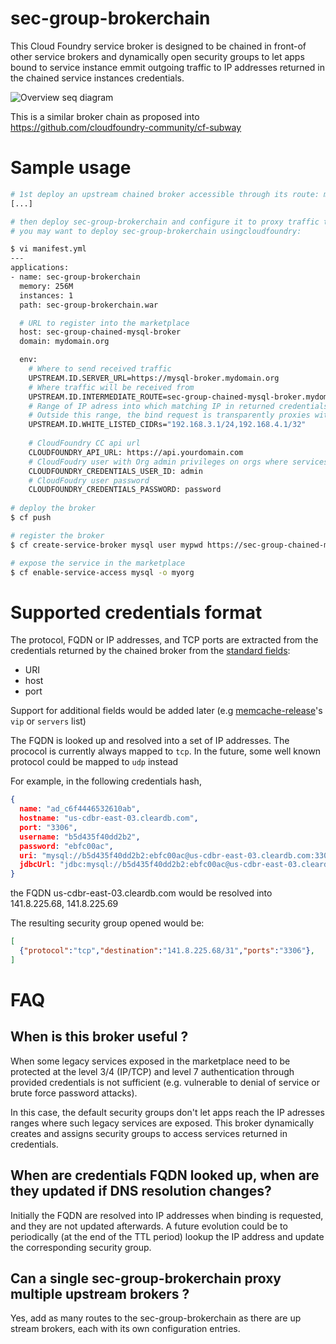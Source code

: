 # sec-group-brokerchain

This Cloud Foundry service broker is designed to be chained in front-of other service brokers and dynamically open security groups to let apps bound to service instance emmit outgoing traffic to IP addresses returned in the chained service instances credentials.

![Overview seq diagram](http://plantuml.com/plantuml/svg/jP712i8m44Jl_OgzgOVYlOYWEOW7GV03IaoNkXYIkaaA_NiR5IornHxqkikysPaLseOY5zPujbeZGxg64wfynpPK-PRj5LbS99aCbDJQjKkkII4yLx0vxc6kf9VQbikARKsEh5aaKdcgfSTXM38uZTw7njtqQpXkcGrw5lZ5DH6_I7icKooIsHUlVnSGhtYRT5KZx5NQOpFwmCOzI6HAK8m56azIkswL4z3jsVrciuXhvSj8T-1G1IRVG1d545mq5296UOVeCxfNVEm-Njdc6tdbnA23wZi0)

This is a similar broker chain as proposed into https://github.com/cloudfoundry-community/cf-subway

# Sample usage

```sh
# 1st deploy an upstream chained broker accessible through its route: mysql-broker.mydomain.org. Don't register it directly into CF
[...]

# then deploy sec-group-brokerchain and configure it to proxy traffic to the chained broker:
# you may want to deploy sec-group-brokerchain usingcloudfoundry:

$ vi manifest.yml
---
applications:
- name: sec-group-brokerchain
  memory: 256M
  instances: 1
  path: sec-group-brokerchain.war 

  # URL to register into the marketplace
  host: sec-group-chained-mysql-broker
  domain: mydomain.org

  env:
    # Where to send received traffic
    UPSTREAM.ID.SERVER_URL=https://mysql-broker.mydomain.org
    # Where traffic will be received from
    UPSTREAM.ID.INTERMEDIATE_ROUTE=sec-group-chained-mysql-broker.mydomain.org
    # Range of IP adress into which matching IP in returned credentials will triger opening of security groups
    # Outside this range, the bind request is transparently proxies without triggering any CC API action.
    UPSTREAM.ID.WHITE_LISTED_CIDRs="192.168.3.1/24,192.168.4.1/32"
    
    # CloudFoundry CC api url
    CLOUDFOUNDRY_API_URL: https://api.yourdomain.com
    # CloudFoudry user with Org admin privileges on orgs where services will be bound
    CLOUDFOUNDRY_CREDENTIALS_USER_ID: admin
    # CloudFoudry user password
    CLOUDFOUNDRY_CREDENTIALS_PASSWORD: password
    
# deploy the broker    
$ cf push 

# register the broker 
$ cf create-service-broker mysql user mypwd https://sec-group-chained-mysql-broker.mydomain.org

# expose the service in the marketplace
$ cf enable-service-access mysql -o myorg 

```` 

# Supported credentials format

The protocol, FQDN or IP addresses, and TCP ports are extracted from the credentials returned by the chained broker from the [standard fields](https://docs.cloudfoundry.org/services/binding-credentials.html):
* URI
* host
* port

Support for additional fields would be added later (e.g [memcache-release](https://github.com/cloudfoundry-community/memcache-release#example-vcap_services-credentials)'s  ``vip`` or ``servers`` list)

The FQDN is looked up and resolved into a set of IP addresses.
The prococol is currently always mapped to ``tcp``. In the future, some well known protocol could be mapped to ``udp`` instead

For example, in the following credentials hash, 

```json
{
  name: "ad_c6f4446532610ab",
  hostname: "us-cdbr-east-03.cleardb.com",
  port: "3306",
  username: "b5d435f40dd2b2",
  password: "ebfc00ac",
  uri: "mysql://b5d435f40dd2b2:ebfc00ac@us-cdbr-east-03.cleardb.com:3306/ad_c6f4446532610ab",
  jdbcUrl: "jdbc:mysql://b5d435f40dd2b2:ebfc00ac@us-cdbr-east-03.cleardb.com:3306/ad_c6f4446532610ab"
}
```

the FQDN us-cdbr-east-03.cleardb.com would be resolved into 141.8.225.68, 141.8.225.69 

The resulting security group opened would be:

```json
[
  {"protocol":"tcp","destination":"141.8.225.68/31","ports":"3306"},
]
```

# FAQ

## When is this broker useful ?

When some legacy services exposed in the marketplace need to be protected at the level 3/4 (IP/TCP) and level 7 authentication through provided credentials is not sufficient (e.g. vulnerable to denial of service or brute force password attacks).

In this case, the default security groups don't let apps reach the IP adresses ranges where such legacy services are exposed. This broker dynamically creates and assigns security groups to access services returned in credentials.

## When are credentials FQDN looked up, when are they updated if DNS resolution changes?

Initially the FQDN are resolved into IP addresses when binding is requested, and they are not updated afterwards.
A future evolution could be to periodically (at the end of the TTL period) lookup the IP address and update the corresponding security group. 

## Can a single sec-group-brokerchain proxy multiple upstream brokers ?

Yes, add as many routes to the sec-group-brokerchain as there are up stream brokers, each with its own configuration entries.
